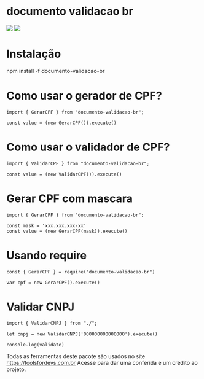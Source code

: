 # documento validacao br
![](https://img.shields.io/npm/dt/documento-validacao-br)
![](https://img.shields.io/github/license/marcosguilhermef/documento-validacao-br)

# Instalação

npm install -f documento-validacao-br

# Como usar o gerador de CPF?

~~~
import { GerarCPF } from "documento-validacao-br";

const value = (new GerarCPF()).execute()
~~~


# Como usar o validador de CPF?
~~~
import { ValidarCPF } from "documento-validacao-br";

const value = (new ValidarCPF()).execute()
~~~


# Gerar CPF com mascara

~~~
import { GerarCPF } from "documento-validacao-br";

const mask = 'xxx.xxx.xxx-xx'
const value = (new GerarCPF(mask)).execute()
~~~



# Usando require

~~~
const { GerarCPF } = require("documento-validacao-br")

var cpf = new GerarCPF().execute()

~~~

# Validar CNPJ

~~~
import { ValidarCNPJ } from "./";

let cnpj = new ValidarCNPJ('000000000000000').execute()

console.log(validate)
~~~



Todas as ferramentas deste pacote são usados no site <a href="https://toolsfordevs.com.br">https://toolsfordevs.com.br</a> Acesse para dar uma conferida e um crédito ao projeto.
